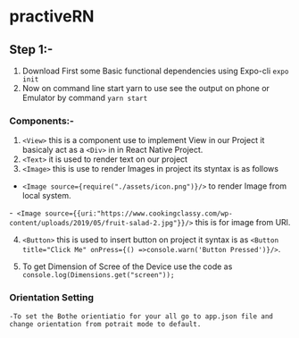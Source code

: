 # practiveRN

## Step 1:-

1. Download First some Basic functional dependencies using Expo-cli `expo init`
2. Now on command line start yarn to use see the output on phone or Emulator by command `yarn start`

### Components:-

1.  `<View>` this is a component use to implement View in our Project it basicaly act as a `<Div>` in in React Native Project.
2.  `<Text>` it is used to render text on our project
3.  `<Image>` this is use to render Images in project its styntax is as follows

- `<Image source={require("./assets/icon.png")}/>` to render Image from local system.

-` <Image source={{uri:"https://www.cookingclassy.com/wp-content/uploads/2019/05/fruit-salad-2.jpg"}}/>` this is for image from URl.

4.  `<Button>` this is used to insert button on project it syntax is as `<Button title="Click Me" onPress={() =>console.warn('Button Pressed')}/>`.

5.  To get Dimension of Scree of the Device use the code as `console.log(Dimensions.get("screen"));`

### Orientation Setting

    -To set the Bothe orientiatio for your all go to app.json file and change orientation from potrait mode to default.
